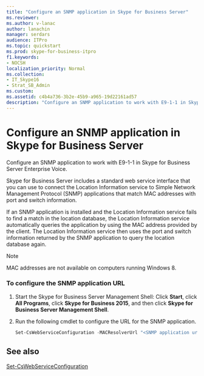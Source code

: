```yaml
---
title: "Configure an SNMP application in Skype for Business Server"
ms.reviewer: 
ms.author: v-lanac
author: lanachin
manager: serdars
audience: ITPro
ms.topic: quickstart
ms.prod: skype-for-business-itpro
f1.keywords:
- NOCSH
localization_priority: Normal
ms.collection: 
- IT_Skype16
- Strat_SB_Admin
ms.custom:
ms.assetid: c4b4a736-3b2e-45b9-a965-19d22161ad57
description: "Configure an SNMP application to work with E9-1-1 in Skype for Business Server Enterprise Voice."
---
```


# Configure an SNMP application in Skype for Business Server
 
Configure an SNMP application to work with E9-1-1 in Skype for Business Server Enterprise Voice. 
  
Skype for Business Server includes a standard web service interface that you can use to connect the Location Information service to Simple Network Management Protocol (SNMP) applications that match MAC addresses with port and switch information. 
  
If an SNMP application is installed and the Location Information service fails to find a match in the location database, the Location Information service automatically queries the application by using the MAC address provided by the client. The Location Information service then uses the port and switch information returned by the SNMP application to query the location database again.
  
> [!NOTE]
> MAC addresses are not available on computers running Windows 8. 
  
### To configure the SNMP application URL

1.  Start the Skype for Business Server Management Shell: Click **Start**, click **All Programs**, click **Skype for Business 2015**, and then click **Skype for Business Server Management Shell**.
    
2. Run the following cmdlet to configure the URL for the SNMP application. 
    
   ```powershell
   Set-CsWebServiceConfiguration -MACResolverUrl "<SNMP application url>" 
   ```

## See also

[Set-CsWebServiceConfiguration](https://docs.microsoft.com/powershell/module/skype/set-cswebserviceconfiguration?view=skype-ps)

